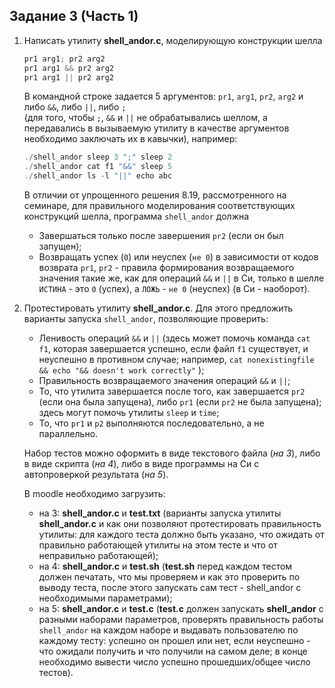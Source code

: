 ## Задание 3 (Часть 1)

1) Написать утилиту **shell_andor.c**, моделирующую конструкции шелла 
    ```c
    pr1 arg1; pr2 arg2 
    pr1 arg1 && pr2 arg2 
    pr1 arg1 || pr2 arg2
    ```
    В командной строке задается 5 аргументов: `pr1`, `arg1`, `pr2`, `arg2` и либо `&&`, либо `||`, 
    либо `;`  
    (для того, чтобы `;`,  `&&` и `||` не обрабатывались шеллом, а передавались в вызываемую 
    утилиту в качестве аргументов необходимо заключать их в кавычки), например:
    ```c
    ./shell_andor sleep 3 ";" sleep 2
    ./shell_andor cat f1 "&&" sleep 5
    ./shell_andor ls -l "||" echo abc
    ```
    В отличии от упрощенного решения 8.19, рассмотренного на семинаре, для правильного моделирования соответствующих 
    конструкций шелла, программа `shell_andor` должна 
    * Завершаться только после завершения `pr2` (если он был запущен);
    * Возвращать успех (`0`) или неуспех (`не 0`) в зависимости от кодов возврата `pr1`, `pr2` - правила формирования 
    возвращаемого значения такие же, как для операций `&&` и `||` в Си, только в шелле `ИСТИНА` - это `0` (успех), 
    а `ЛОЖЬ` - `не 0` (неуспех) (в Си - наоборот).
2) Протестировать утилиту **shell_andor.c**. Для этого предложить варианты запуска `shell_andor`, позволяющие проверить:
    * Ленивость операций `&&` и `||` (здесь может помочь команда `cat f1`, которая завершается успешно, 
    если файл `f1` существует, и неуспешно в противном случае; например, `cat nonexistingfile && echo "&& doesn't work correctly"` );
    * Правильность возвращаемого значения операций `&&` и `||`;
    * То, что утилита завершается после того, как завершается `pr2` (если она была запущена), либо `pr1` (если `pr2` не была запущена); 
    здесь могут помочь утилиты `sleep` и `time`;
    * То, что `pr1` и `p2` выполняются последовательно, а не параллельно.
    
    Набор тестов можно оформить в виде текстового файла (*на 3*), либо в виде скрипта (*на 4*), либо в виде программы на 
    Си с автопроверкой результата (*на 5*).
    
    В moodle необходимо загрузить:
    * на 3: **shell_andor.c** и **test.txt** (варианты запуска утилиты **shell_andor.c** и как они позволяют протестировать 
    правильность утилиты: для каждого теста должно быть указано, что ожидать от правильно работающей утилиты на этом тесте 
    и что от неправильно работающей);
    * на 4: **shell_andor.c** и **test.sh** (**test.sh** перед каждом тестом должен печатать, что мы проверяем и 
    как это проверить по выводу теста, после этого запускать сам тест - shell_andor с необходимыми параметрами);
    * на 5: **shell_andor.c** и **test.c** (**test.c** должен запускать **shell_andor** с разными наборами 
    параметров, проверять правильность работы `shell_andor` на каждом наборе и выдавать пользователю по каждому 
    тесту: успешно он прошел или нет, если неуспешно - что ожидали получить и что получили на самом деле; 
    в конце необходимо вывести число успешно прошедших/общее число тестов).

